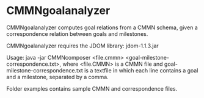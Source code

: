 # CMMNgoalanalyzer

CMMNgoalanalyzer computes goal relations from a CMMN schema, given a correspondence relation between goals and milestones.

CMMNgoalanalyzer requires the JDOM library: jdom-1.1.3.jar

Usage: java -jar CMMNcomposer <file.cmmn> <goal-milestone-correspondence.txt>, where <file.CMMN> is a CMMN file and goal-milestone-correspondence.txt is a textfile in which each line contains a goal and a milestone, separated by a comma.

Folder examples contains sample CMMN and correspondence files.
